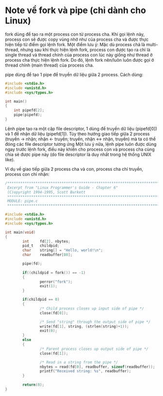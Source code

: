 # Note về fork và pipe (chỉ dành cho Linux)

fork dùng để tạo ra một process con từ process cha. Khi gọi lệnh này, process con sẽ được copy vùng nhớ như của process cha và được thực hiện tiếp từ điểm gọi lệnh fork.
Một điểm lưu ý: Mặc dù process chả là multi-thread, nhưng sau khi thực hiện lệnh fork, process con được tạo ra chỉ là single thread và thread chính của process con lúc này giống như thread ở process cha thực hiện lệnh fork.
Do đó, lệnh fork nên/luôn luôn được gọi ở thread chính (main thread) của process cha.

pipe dùng để tạo 1 pipe để truyền dữ liệu giữa 2 process.
Cách dùng:
```c
#include <stdio.h>
#include <unistd.h>
#include <sys/types.h>

int main()
{
	int pipefd[2];
	pipe(pipefd);
}
```
Lệnh pipe tạo ra một cặp file descriptor, 1 dùng để truyền dữ liệu (pipefd[0]) và 1 để nhận dữ liệu (pipefd[1]).
Tùy theo hướng giao tiếp giữa 2 process (truyền -> nhận; nhận <- truyền; truyền, nhận <-> nhận, truyền) mà ta có thể đóng các file descriptor tương ứng
Một lưu ý nữa, lệnh pipe luôn được dùng ngay trước lệnh fork, điều này khiến cho process con và process cha cùng chia sẻ được pipe này (do file descriptor là duy nhất trong hệ thống UNIX like).

Ví dụ về giao tiếp giữa 2 process cha và con, process cha chỉ truyền, process con chỉ nhận:

```c
/*****************************************************************************
 Excerpt from "Linux Programmer's Guide - Chapter 6"
 (C)opyright 1994-1995, Scott Burkett
 ***************************************************************************** 
 MODULE: pipe.c
 *****************************************************************************/

#include <stdio.h>
#include <unistd.h>
#include <sys/types.h>

int main(void)
{
        int     fd[2], nbytes;
        pid_t   childpid;
        char    string[] = "Hello, world!\n";
        char    readbuffer[80];

        pipe(fd);
        
        if((childpid = fork()) == -1)
        {
                perror("fork");
                exit(1);
        }

        if(childpid == 0)
        {
                /* Child process closes up input side of pipe */
                close(fd[0]);

                /* Send "string" through the output side of pipe */
                write(fd[1], string, (strlen(string)+1));
                exit(0);
        }
        else
        {
                /* Parent process closes up output side of pipe */
                close(fd[1]);

                /* Read in a string from the pipe */
                nbytes = read(fd[0], readbuffer, sizeof(readbuffer));
                printf("Received string: %s", readbuffer);
        }
        
        return(0);
}

```